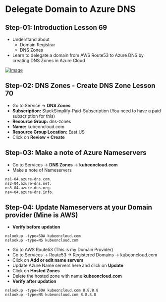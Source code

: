 # Delegate Domain to Azure DNS 

## Step-01: Introduction  Lesson 69
- Understand about
  - Domain Registrar
  - DNS Zones
- Learn to delegate a domain from AWS Route53 to Azure DNS by creating DNS Zones in Azure Cloud 

[![Image](https://www.stacksimplify.com/course-images/azure-aks-delegate-domain-to-azure-dns.png "Azure AKS Kubernetes - Masterclass")](https://www.udemy.com/course/aws-eks-kubernetes-masterclass-devops-microservices/?referralCode=257C9AD5B5AF8D12D1E1)


## Step-02: DNS Zones - Create DNS Zone  Lesson 70
- Go to Service -> **DNS Zones**
- **Subscription:** StackSimplify-Paid-Subscription (You need to have a paid subscription for this)
- **Resource Group:** dns-zones
- **Name:** kubeoncloud.com
- **Resource Group Location:** East US
- Click on **Review + Create**

## Step-03: Make a note of Azure Nameservers
- Go to Services -> **DNS Zones** -> **kubeoncloud.com**
- Make a note of Nameservers
```
ns1-04.azure-dns.com.
ns2-04.azure-dns.net.
ns3-04.azure-dns.org.
ns4-04.azure-dns.info.
```

## Step-04: Update Nameservers at your Domain provider (Mine is AWS)
- **Verify before updation**
```
nslookup -type=SOA kubeoncloud.com
nslookup -type=NS kubeoncloud.com
```
- Go to AWS Route53 (This is my Domain Provider)
- Go to Services -> Route53 -> Registered Domains -> kubeoncloud.com
- Click on **Add or edit name servers**
- Update Azure Name servers here and click on **Update**
- Click on **Hosted Zones**
- Delete the hosted zone with name **kubeoncloud.com**
- **Verify after updation**
```
nslookup -type=SOA kubeoncloud.com 8.8.8.8
nslookup -type=NS kubeoncloud.com 8.8.8.8
```
